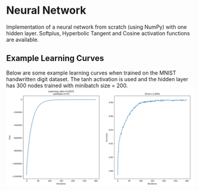 # Neural Network
Implementation of a neural network from scratch (using NumPy) with one hidden layer. Softplus, Hyperbolic Tangent and Cosine activation functions are available.

## Example Learning Curves
Below are some example learning curves when trained on the MNIST handwritten digit dataset. The tanh activation is used and the hidden layer has 300 nodes trained 
with minibatch size = 200.
<img src="./mnist_300_2.png">


